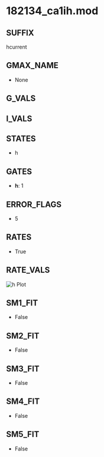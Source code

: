 # 182134_ca1ih.mod

## SUFFIX

hcurrent

## GMAX_NAME

- None

## G_VALS


## I_VALS


## STATES

- h

## GATES

- **h**: 1

## ERROR_FLAGS

- 5

## RATES

- True

## RATE_VALS

![h Plot](/Users/pbozelos/Dropbox/icg-Chai-Panos/supermodels/output_markdown_files/IH/182134_ca1ih.mod/images/h.png)

## SM1_FIT

- False

## SM2_FIT

- False

## SM3_FIT

- False

## SM4_FIT

- False

## SM5_FIT

- False

